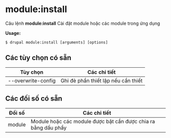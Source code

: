 # module:install
Câu lệnh **module:install** Cài đặt module hoặc các module trong ứng dụng

**Usage:**
```
$ drupal module:install [arguments] [options] 
```

## Các tùy chọn có sẵn
Tùy chọn | Các chi tiết
-------|-------------
--overwrite-config | Ghi đè phần thiết lập nếu cần thiết

## Các đối số có sẵn
Đối số | Các chi tiết
---------|-------------
module | Module hoặc các module được bật cần được chia ra bằng dấu phẩy
